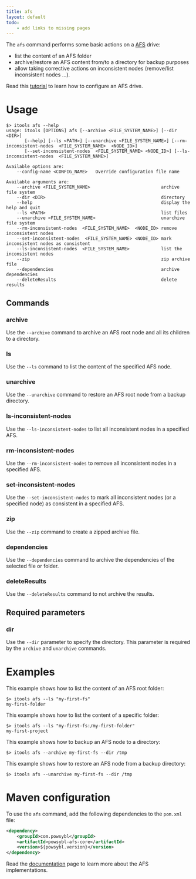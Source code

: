 ```yaml
---
title: afs
layout: default
todo:
    - add links to missing pages
---
```


The `afs` command performs some basic actions on a [AFS](../afs/index.md) drive:
- list the content of an AFS folder
- archive/restore an AFS content from/to a directory for backup purposes
- allow taking corrective actions on inconsistent nodes (remove/list inconsistent nodes ...).

Read this [tutorial](../tutorials/afs/afs.md) to learn how to configure an AFS drive. 

# Usage
```shell
$> itools afs --help
usage: itools [OPTIONS] afs [--archive <FILE_SYSTEM_NAME>] [--dir <DIR>]
       [--help] [--ls <PATH>] [--unarchive <FILE_SYSTEM_NAME>] [--rm-inconsistent-nodes  <FILE_SYSTEM_NAME>  <NODE_ID>]
       [--set-inconsistent-nodes  <FILE_SYSTEM_NAME> <NODE_ID>] [--ls-inconsistent-nodes  <FILE_SYSTEM_NAME>]

Available options are:
    --config-name <CONFIG_NAME>   Override configuration file name

Available arguments are:
    --archive <FILE_SYSTEM_NAME>                           archive file system
    --dir <DIR>                                            directory
    --help                                                 display the help and quit
    --ls <PATH>                                            list files
    --unarchive <FILE_SYSTEM_NAME>                         unarchive file system
    --rm-inconsistent-nodes  <FILE_SYSTEM_NAME>  <NODE_ID> remove inconsistent nodes
    --set-inconsistent-nodes  <FILE_SYSTEM_NAME> <NODE_ID> mark inconsistent nodes as consistent
    --ls-inconsistent-nodes  <FILE_SYSTEM_NAME>            list the inconsistent nodes
    --zip                                                  zip archive file
    --dependencies                                         archive dependencies
    --deleteResults                                        delete results
```

## Commands

### archive
Use the `--archive` command to archive an AFS root node and all its children to a directory.

### ls
Use the `--ls` command to list the content of the specified AFS node.

### unarchive
Use the `--unarchive` command to restore an AFS root node from a backup directory.

### ls-inconsistent-nodes
Use the `--ls-inconsistent-nodes` to list all inconsistent nodes in a specified AFS.

### rm-inconsistent-nodes
Use the `--rm-inconsistent-nodes` to remove all inconsistent nodes in a specified AFS.

### set-inconsistent-nodes
Use the `--set-inconsistent-nodes` to mark all inconsistent nodes (or a specified node) as consistent in a specified AFS.

### zip
Use the `--zip` command to create a zipped archive file.

### dependencies
Use the `--dependencies` command to archive the dependencies of the selected file or folder.

### deleteResults
Use the `--deleteResults` command to not archive the results.

## Required parameters

### dir
Use the `--dir` parameter to specify the directory. This parameter is required by the `archive` and `unarchive` commands.

# Examples
This example shows how to list the content of an AFS root folder:
```shell
$> itools afs --ls "my-first-fs"
my-first-folder
```

This example shows how to list the content of a specific folder:
```shell
$> itools afs --ls "my-first-fs:/my-first-folder"
my-first-project
```

This example shows how to backup an AFS node to a directory:
```shell
$> itools afs --archive my-first-fs --dir /tmp
```

This example shows how to restore an AFS node from a backup directory:
```shell
$> itools afs --unarchive my-first-fs --dir /tmp
```

# Maven configuration
To use the `afs` command, add the following dependencies to the `pom.xml` file:
```xml
<dependency>
    <groupId>com.powsybl</groupId>
    <artifactId>powsybl-afs-core</artifactId>
    <version>${powsybl.version}</version>
</dependency>
```

Read the [documentation](../afs/index.md) page to learn more about the AFS implementations.
